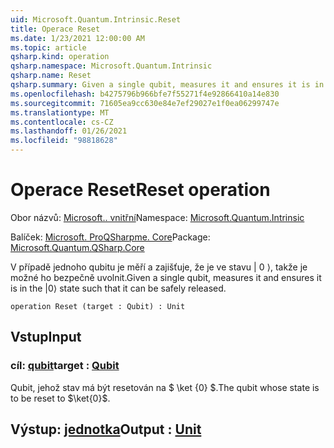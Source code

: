 ```yaml
---
uid: Microsoft.Quantum.Intrinsic.Reset
title: Operace Reset
ms.date: 1/23/2021 12:00:00 AM
ms.topic: article
qsharp.kind: operation
qsharp.namespace: Microsoft.Quantum.Intrinsic
qsharp.name: Reset
qsharp.summary: Given a single qubit, measures it and ensures it is in the |0⟩ state such that it can be safely released.
ms.openlocfilehash: b4275796b966bfe7f55271f4e92866410a14e830
ms.sourcegitcommit: 71605ea9cc630e84e7ef29027e1f0ea06299747e
ms.translationtype: MT
ms.contentlocale: cs-CZ
ms.lasthandoff: 01/26/2021
ms.locfileid: "98818628"
---
```

# <a name="reset-operation"></a><span data-ttu-id="cddd0-102">Operace Reset</span><span class="sxs-lookup"><span data-stu-id="cddd0-102">Reset operation</span></span>

<span data-ttu-id="cddd0-103">Obor názvů: [Microsoft.. vnitřní](xref:Microsoft.Quantum.Intrinsic)</span><span class="sxs-lookup"><span data-stu-id="cddd0-103">Namespace: [Microsoft.Quantum.Intrinsic](xref:Microsoft.Quantum.Intrinsic)</span></span>

<span data-ttu-id="cddd0-104">Balíček: [Microsoft. ProQSharpme. Core](https://nuget.org/packages/Microsoft.Quantum.QSharp.Core)</span><span class="sxs-lookup"><span data-stu-id="cddd0-104">Package: [Microsoft.Quantum.QSharp.Core](https://nuget.org/packages/Microsoft.Quantum.QSharp.Core)</span></span>


<span data-ttu-id="cddd0-105">V případě jednoho qubitu je měří a zajišťuje, že je ve stavu | 0 ⟩, takže je možné ho bezpečně uvolnit.</span><span class="sxs-lookup"><span data-stu-id="cddd0-105">Given a single qubit, measures it and ensures it is in the |0⟩ state such that it can be safely released.</span></span>

```qsharp
operation Reset (target : Qubit) : Unit
```


## <a name="input"></a><span data-ttu-id="cddd0-106">Vstup</span><span class="sxs-lookup"><span data-stu-id="cddd0-106">Input</span></span>

### <a name="target--qubit"></a><span data-ttu-id="cddd0-107">cíl: [qubit](xref:microsoft.quantum.lang-ref.qubit)</span><span class="sxs-lookup"><span data-stu-id="cddd0-107">target : [Qubit](xref:microsoft.quantum.lang-ref.qubit)</span></span>

<span data-ttu-id="cddd0-108">Qubit, jehož stav má být resetován na $ \ket {0} $.</span><span class="sxs-lookup"><span data-stu-id="cddd0-108">The qubit whose state is to be reset to $\ket{0}$.</span></span>



## <a name="output--unit"></a><span data-ttu-id="cddd0-109">Výstup: [jednotka](xref:microsoft.quantum.lang-ref.unit)</span><span class="sxs-lookup"><span data-stu-id="cddd0-109">Output : [Unit](xref:microsoft.quantum.lang-ref.unit)</span></span>

